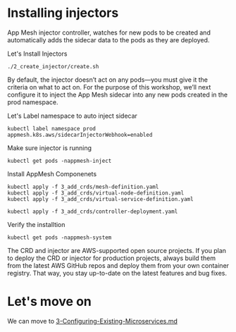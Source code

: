 # Installing injectors

App Mesh injector controller, watches for new pods to be created and automatically adds the sidecar data to the pods as they are deployed.

Let's Install Injectors

```
./2_create_injector/create.sh
```

By default, the injector doesn’t act on any pods—you must give it the criteria on what to act on. For the purpose of this workshop, we’ll next configure it to inject the App Mesh sidecar into any new pods created in the prod namespace.

Let's Label namespace to auto inject sidecar

```
kubectl label namespace prod appmesh.k8s.aws/sidecarInjectorWebhook=enabled
```

Make sure injector is running

```
kubectl get pods -nappmesh-inject
```

Install AppMesh Componenets 

```
kubectl apply -f 3_add_crds/mesh-definition.yaml
kubectl apply -f 3_add_crds/virtual-node-definition.yaml
kubectl apply -f 3_add_crds/virtual-service-definition.yaml
```

```
kubectl apply -f 3_add_crds/controller-deployment.yaml
```

Verify the installtion

```
kubectl get pods -nappmesh-system
```


The CRD and injector are AWS-supported open source projects. If you plan to deploy the CRD or injector for production projects, always build them from the latest AWS GitHub repos and deploy them from your own container registry. That way, you stay up-to-date on the latest features and bug fixes.


# Let's move on 

We can move to [3-Configuring-Existing-Microservices.md](3-Configuring-Existing-Microservices.md)
